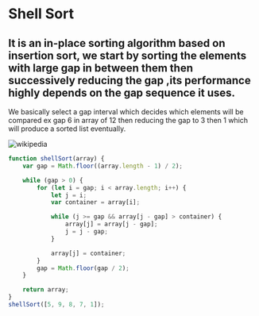 # Shell Sort

## It is an in-place sorting algorithm based on insertion sort, we start by sorting the elements with large gap in between them then successively reducing the gap ,its performance highly depends on the gap sequence it uses.

We basically select a gap interval which decides which elements will be compared ex gap 6 in array of 12 then reducing the gap to 3 then 1 which will produce a sorted list eventually.

![wikipedia](https://upload.wikimedia.org/wikipedia/commons/d/d8/Sorting_shellsort_anim.gif)

```javascript
function shellSort(array) {
	var gap = Math.floor((array.length - 1) / 2);

	while (gap > 0) {
		for (let i = gap; i < array.length; i++) {
			let j = i;
			var container = array[i];

			while (j >= gap && array[j - gap] > container) {
				array[j] = array[j - gap];
				j = j - gap;
			}

			array[j] = container;
		}
		gap = Math.floor(gap / 2);
	}

	return array;
}
shellSort([5, 9, 8, 7, 1]);
```

